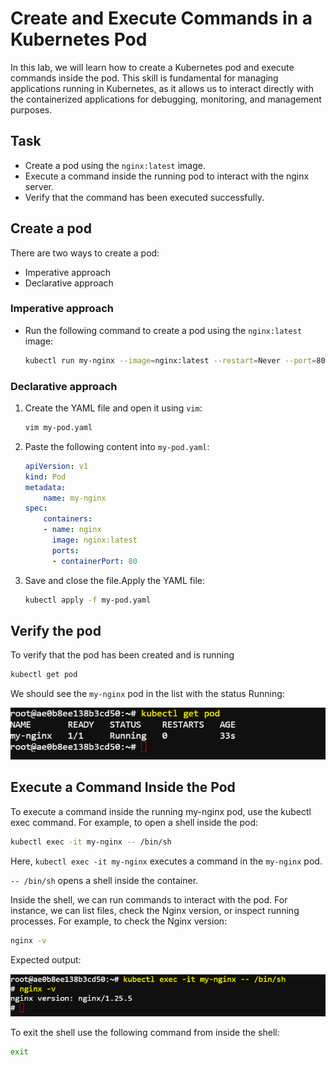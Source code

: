 # Create and Execute Commands in a Kubernetes Pod

In this lab, we will learn how to create a Kubernetes pod and execute commands inside the pod. This skill is fundamental for managing applications running in Kubernetes, as it allows us to interact directly with the containerized applications for debugging, monitoring, and management purposes.


## Task

- Create a pod using the `nginx:latest` image.
- Execute a command inside the running pod to interact with the nginx server.
- Verify that the command has been executed successfully.


## Create a pod

There are two ways to create a pod: 
- Imperative approach
- Declarative approach

###  Imperative approach

- Run the following command to create a pod using the `nginx:latest` image:

    ```bash
    kubectl run my-nginx --image=nginx:latest --restart=Never --port=80
    ```

### Declarative approach

1. Create the YAML file and open it using `vim`:

    ```bash
    vim my-pod.yaml
    ```

2. Paste the following content into `my-pod.yaml`:

    ```yaml
    apiVersion: v1
    kind: Pod
    metadata:
        name: my-nginx
    spec:
        containers:
        - name: nginx
          image: nginx:latest
          ports:
          - containerPort: 80
    ```

3. Save and close the file.Apply the YAML file:

    ```bash
    kubectl apply -f my-pod.yaml
    ```


## Verify the pod
To verify that the pod has been created and is running

``` bash
kubectl get pod
```

We should see the `my-nginx` pod in the list with the status Running:

![alt text](./images/image.png)

##  Execute a Command Inside the Pod

To execute a command inside the running my-nginx pod, use the kubectl exec command. For example, to open a shell inside the pod:

```bash
kubectl exec -it my-nginx -- /bin/sh
```

Here, `kubectl exec -it my-nginx` executes a command in the `my-nginx` pod.

`-- /bin/sh` opens a shell inside the container.

Inside the shell, we can run commands to interact with the pod. For instance, we can list files, check the Nginx version, or inspect running processes. For example, to check the Nginx version:

```bash
nginx -v
```

Expected output:

![alt text](./images/image-1.png)

To exit the shell use the following command from inside the shell:

```bash
exit 
```